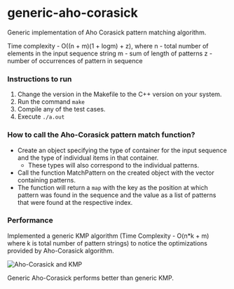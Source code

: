 # generic-aho-corasick
Generic implementation of Aho Corasick pattern matching algorithm.

Time complexity - O((n + m)(1 + logm) + z), where
    n - total number of elements in the input sequence string
    m - sum of length of patterns
    z - number of occurrences of pattern in sequence

### Instructions to run
   1. Change the version in the Makefile to the C++ version on your system.
   2. Run the command `make`
   3. Compile any of the test cases.
   4. Execute `./a.out`

### How to call the Aho-Corasick pattern match function?
   - Create an object specifying the type of container for the input sequence and the type of individual items in that container.
       - These types will also correspond to the individual patterns.
   - Call the function MatchPattern on the created object with the vector containing patterns.
   - The function will return a `map` with the key as the position at which pattern was found in the sequence and the value as a list of patterns that were found at the respective index.

### Performance
   Implemented a generic KMP algorithm (Time Complexity - O(n*k + m) where k is total number of pattern strings) to notice the optimizations provided by Aho-Corasick algorithm.
   
   ![Aho-Corasick and KMP](https://user-images.githubusercontent.com/47936078/117105845-7b4bca00-ad9c-11eb-97af-42cf45d04d32.png)
   
   Generic Aho-Corasick performs better than generic KMP.

